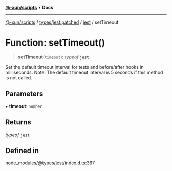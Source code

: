 [**@-xun/scripts**](../../../../../README.md) • **Docs**

***

[@-xun/scripts](../../../../../README.md) / [types/jest.patched](../../../README.md) / [jest](../README.md) / setTimeout

# Function: setTimeout()

> **setTimeout**(`timeout`): *typeof* [`jest`](../README.md)

Set the default timeout interval for tests and before/after hooks in milliseconds.
Note: The default timeout interval is 5 seconds if this method is not called.

## Parameters

• **timeout**: `number`

## Returns

*typeof* [`jest`](../README.md)

## Defined in

node\_modules/@types/jest/index.d.ts:367
